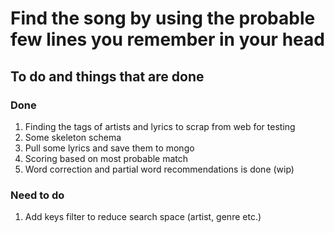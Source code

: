 # Find the song by using the probable few lines you remember in your head

## To do and things that are done

### Done
1.	Finding the tags of artists and lyrics to scrap from web for testing
2.	Some skeleton schema
3.	Pull some lyrics and save them to mongo
4.	Scoring based on most probable match
5.	Word correction and partial word recommendations is done (wip)

### Need to do
1.	Add keys filter to reduce search space (artist, genre etc.)
